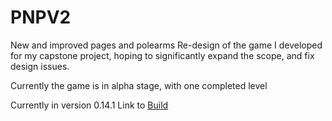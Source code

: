 # PNPV2
New and improved pages and polearms
Re-design of the game I developed for my capstone project, hoping to significantly expand the scope, and fix design issues.

Currently the game is in alpha stage, with one completed level

Currently in version 0.14.1
Link to [Build](https://drive.google.com/file/d/1K-GI-hX4IRRPzL4qDBw3BUqE3xsmiroT/view?usp=drive_link)

